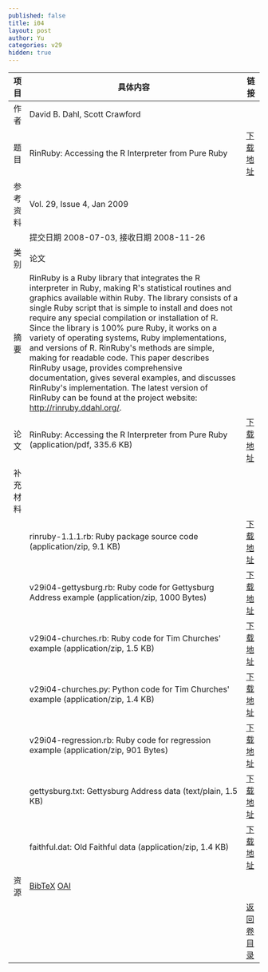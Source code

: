 ```yaml
---
published: false
title: i04
layout: post
author: Yu
categories: v29
hidden: true
---
```


| 项目 | 具体内容 | 链接 |
|---:|---|---|
| 作者 | David B. Dahl, Scott Crawford| |
| 题目 |RinRuby: Accessing the R Interpreter from Pure Ruby | [下载地址](http://www.jstatsoft.org/v29/i04/paper) |
| 参考资料 |Vol. 29, Issue 4, Jan 2009 | |
| | 提交日期 2008-07-03, 接收日期 2008-11-26| | 
| 类别 | 论文| |
| 摘要 | RinRuby is a Ruby library that integrates the R interpreter in Ruby, making R's statistical routines and graphics available within Ruby. The library consists of a single Ruby script that is simple to install and does not require any special compilation or installation of R.  Since the library is 100% pure Ruby, it works on a variety of operating systems, Ruby implementations, and versions of R.  RinRuby's methods are simple, making for readable code.  This paper describes RinRuby usage, provides comprehensive documentation, gives several examples, and discusses RinRuby's implementation.  The latest version of RinRuby can be found at the project website: http://rinruby.ddahl.org/.| |
| 论文 | RinRuby: Accessing the R Interpreter from Pure Ruby  (application/pdf, 335.6 KB)| [下载地址](http://www.jstatsoft.org/v29/i04/paper) |
| 补充材料 | | |
| |rinruby-1.1.1.rb: Ruby package source code  (application/zip, 9.1 KB)|  [下载地址](http://www.jstatsoft.org/v29/i04/supp/1) |
| |v29i04-gettysburg.rb: Ruby code for Gettysburg Address example  (application/zip, 1000 Bytes)|  [下载地址](http://www.jstatsoft.org/v29/i04/supp/2) |
| |v29i04-churches.rb: Ruby code for Tim Churches' example  (application/zip, 1.5 KB)|  [下载地址](http://www.jstatsoft.org/v29/i04/supp/3) |
| |v29i04-churches.py: Python code for Tim Churches' example  (application/zip, 1.4 KB)|  [下载地址](http://www.jstatsoft.org/v29/i04/supp/4) |
| |v29i04-regression.rb: Ruby code for regression example  (application/zip, 901 Bytes)|  [下载地址](http://www.jstatsoft.org/v29/i04/supp/5) |
| |gettysburg.txt: Gettysburg Address data  (text/plain, 1.5 KB)|  [下载地址](http://www.jstatsoft.org/v29/i04/supp/6) |
| |faithful.dat: Old Faithful data  (application/zip, 1.4 KB)|  [下载地址](http://www.jstatsoft.org/v29/i04/supp/7) |
| 资源 | [BibTeX](http://www.jstatsoft.org/v29/i04/bibtex) [OAI](http://www.jstatsoft.org/oai?verb=GetRecord&identifier=oai.jstatsoft/v29/i04&prefix=oai_dc)| |
| |  | [返回卷目录]({{site.baseurl}}/volume/v29.html) |